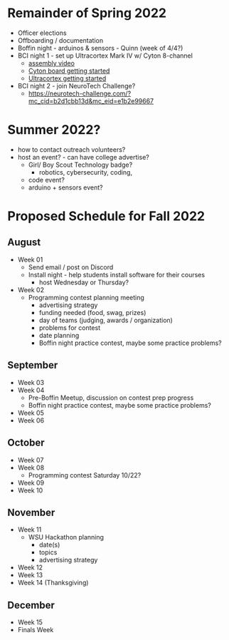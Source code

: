 # Remainder of Spring 2022

- Officer elections
- Offboarding / documentation
- Boffin night - arduinos & sensors - Quinn (week of 4/4?)
- BCI night 1 - set up Ultracortex Mark IV w/ Cyton 8-channel
  - [assembly video](https://www.youtube.com/watch?v=S87FV-Q59F8&ab_channel=OpenBCI%2CInc.)
  - [Cyton board getting started](https://docs.openbci.com/GettingStarted/Boards/CytonGS/)
  - [Ultracortex getting started](https://docs.openbci.com/AddOns/Headwear/MarkIV/)
- BCI night 2 - join NeuroTech Challenge?
  - https://neurotech-challenge.com/?mc_cid=b2d1cbb13d&mc_eid=e1b2e99667 

# Summer 2022?

- how to contact outreach volunteers?
- host an event? - can have college advertise?
  - Girl/ Boy Scout Technology badge?
    - robotics, cybersecurity, coding, 
  - code event?
  - arduino + sensors event?

# Proposed Schedule for Fall 2022

## August
- Week 01 
  - Send email / post on Discord
  - Install night - help students install software for their courses
    - host Wednesday or Thursday?
- Week 02
  - Programming contest planning meeting
    - advertising strategy
    - funding needed (food, swag, prizes)
    - day of teams (judging, awards / organization)
    - problems for contest
    - date planning
    - Boffin night practice contest, maybe some practice problems?
 ## September
 - Week 03
 - Week 04
    - Pre-Boffin Meetup, discussion on contest prep progress
    - Boffin night practice contest, maybe some practice problems?
 - Week 05
 - Week 06
 ## October
 - Week 07
 - Week 08
    - Programming contest Saturday 10/22?
 - Week 09
 - Week 10
 ## November
 - Week 11
    - WSU Hackathon planning
      - date(s)
      - topics
      - advertising strategy
 - Week 12
 - Week 13
 - Week 14 (Thanksgiving)
 ## December
 - Week 15
 - Finals Week
